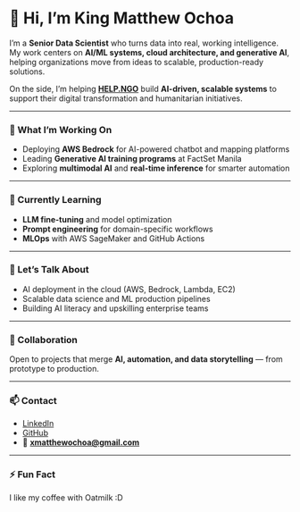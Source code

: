 # 👋 Hi, I’m King Matthew Ochoa  

I’m a **Senior Data Scientist** who turns data into real, working intelligence. My work centers on **AI/ML systems, cloud architecture, and generative AI**, helping organizations move from ideas to scalable, production-ready solutions.  

On the side, I’m helping **[HELP.NGO](https://www.help.ngo/)** build **AI-driven, scalable systems** to support their digital transformation and humanitarian initiatives.  

---

### 🔭 What I’m Working On  
- Deploying **AWS Bedrock** for AI-powered chatbot and mapping platforms  
- Leading **Generative AI training programs** at FactSet Manila  
- Exploring **multimodal AI** and **real-time inference** for smarter automation  

---

### 🌱 Currently Learning  
- **LLM fine-tuning** and model optimization  
- **Prompt engineering** for domain-specific workflows  
- **MLOps** with AWS SageMaker and GitHub Actions  

---

### 💬 Let’s Talk About  
- AI deployment in the cloud (AWS, Bedrock, Lambda, EC2)  
- Scalable data science and ML production pipelines  
- Building AI literacy and upskilling enterprise teams  

---

### 🤝 Collaboration  
Open to projects that merge **AI, automation, and data storytelling** — from prototype to production.  

---

### 📫 Contact  
- [LinkedIn](https://www.linkedin.com/in/king-matthew-ochoa)  
- [GitHub](https://github.com/u-Shiyuh)  
- 📧 **xmatthewochoa@gmail.com**  

---

### ⚡ Fun Fact  
I like my coffee with Oatmilk :D
